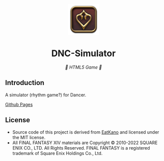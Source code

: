 <p align="center">
  <a href="https://honoka55.github.io/DNC-Simulator/"><img src="https://github.com/Honoka55/DNC-Simulator/blob/main/static/image/ClickBefore.png?raw=true" width="100" height="100" alt="DNC-Simulator"></a>
</p>
<div align="center">

# DNC-Simulator

_💃 HTML5 Game 🥛_

</div>

## Introduction

A simulator (rhythm game?) for Dancer.

[Github Pages](https://honoka55.github.io/DNC-Simulator/)

## License

- Source code of this project is derived from [EatKano](https://github.com/arcxingye/EatKano) and licensed under the MIT license.
- All FINAL FANTASY XIV materials are Copyright © 2010-2022 SQUARE ENIX CO., LTD. All Rights Reserved. FINAL FANTASY is a registered trademark of Square Enix Holdings Co., Ltd.